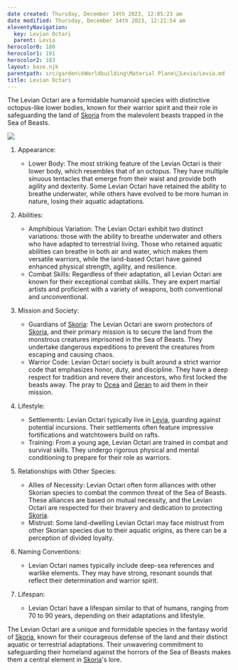 ```yaml
---
date created: Thursday, December 14th 2023, 12:05:23 am
date modified: Thursday, December 14th 2023, 12:21:54 am
eleventyNavigation:
  key: Levian Octari
  parent: Levia
herocolor0: 180
herocolor1: 191
herocolor2: 183
layout: base.njk
parentpath: src/garden\🌐Worldbuilding\Material Plane\🌊Levia/Levia.md
title: Levian Octari
---
```


The Levian Octari are a formidable humanoid species with distinctive octopus-like lower bodies, known for their warrior spirit and their role in safeguarding the land of [Skoria](/garden/%F0%9F%8C%90Worldbuilding%5CGeneral/Skoria) from the malevolent beasts trapped in the Sea of Beasts. 

![](/static/Placeholder.png)

1. Appearance:
	
	- Lower Body: The most striking feature of the Levian Octari is their lower body, which resembles that of an octopus. They have multiple sinuous tentacles that emerge from their waist and provide both agility and dexterity. Some Levian Octari have retained the ability to breathe underwater, while others have evolved to be more human in nature, losing their aquatic adaptations.
2. Abilities:
	
	- Amphibious Variation: The Levian Octari exhibit two distinct variations: those with the ability to breathe underwater and others who have adapted to terrestrial living. Those who retained aquatic abilities can breathe in both air and water, which makes them versatile warriors, while the land-based Octari have gained enhanced physical strength, agility, and resilience.
	- Combat Skills: Regardless of their adaptation, all Levian Octari are known for their exceptional combat skills. They are expert martial artists and proficient with a variety of weapons, both conventional and unconventional.
3. Mission and Society:
	
	- Guardians of [Skoria](/garden/%F0%9F%8C%90Worldbuilding%5CGeneral/Skoria): The Levian Octari are sworn protectors of [Skoria](/garden/%F0%9F%8C%90Worldbuilding%5CGeneral/Skoria), and their primary mission is to secure the land from the monstrous creatures imprisoned in the Sea of Beasts. They undertake dangerous expeditions to prevent the creatures from escaping and causing chaos.
	- Warrior Code: Levian Octari society is built around a strict warrior code that emphasizes honor, duty, and discipline. They have a deep respect for tradition and revere their ancestors, who first locked the beasts away. The pray to [Ocea](/garden/%F0%9F%8C%90Worldbuilding%5CNether%20Plane%5CGods/Ocea) and [Geran](/garden/%F0%9F%8C%90Worldbuilding%5CNether%20Plane%5CGods/Geran) to aid them in their mission.
4. Lifestyle:
	
	- Settlements: Levian Octari typically live in [Levia](/garden/%F0%9F%8C%90Worldbuilding%5CMaterial%20Plane%5C%F0%9F%8C%8ALevia/Levia), guarding against potential incursions. Their settlements often feature impressive fortifications and watchtowers build on rafts.
	- Training: From a young age, Levian Octari are trained in combat and survival skills. They undergo rigorous physical and mental conditioning to prepare for their role as warriors.
5. Relationships with Other Species:
	
	- Allies of Necessity: Levian Octari often form alliances with other Skorian species to combat the common threat of the Sea of Beasts. These alliances are based on mutual necessity, and the Levian Octari are respected for their bravery and dedication to protecting [Skoria](/garden/%F0%9F%8C%90Worldbuilding%5CGeneral/Skoria).
	- Mistrust: Some land-dwelling Levian Octari may face mistrust from other Skorian species due to their aquatic origins, as there can be a perception of divided loyalty.
6. Naming Conventions:
	
	- Levian Octari names typically include deep-sea references and warlike elements. They may have strong, resonant sounds that reflect their determination and warrior spirit.
7. Lifespan:
	
	- Levian Octari have a lifespan similar to that of humans, ranging from 70 to 90 years, depending on their adaptations and lifestyle.

The Levian Octari are a unique and formidable species in the fantasy world of [Skoria](/garden/%F0%9F%8C%90Worldbuilding%5CGeneral/Skoria), known for their courageous defense of the land and their distinct aquatic or terrestrial adaptations. Their unwavering commitment to safeguarding their homeland against the horrors of the Sea of Beasts makes them a central element in [Skoria](/garden/%F0%9F%8C%90Worldbuilding%5CGeneral/Skoria)'s lore.